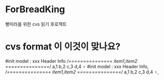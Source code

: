 # ForBreadKing
빵미라를 위한 cvs 읽기 후로젝트

# cvs format 이 이것이 맞나요?
#init
model : xxx
Header Info
/*===============
item1,item2
===============*/
a,1
b,2
c,3
d,4
♀
#init
model : xxx
Header Info,
/*===============
item1,item2
===============*/
a,1
b,2
c,3
d,4
♀,
